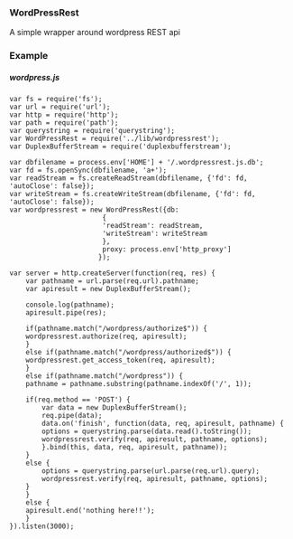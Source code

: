 ### WordPressRest

A simple wrapper around wordpress REST api

### Example

##### wordpress.js

	var fs = require('fs');
	var url = require('url');
	var http = require('http');
	var path = require('path');
	var querystring = require('querystring');
	var WordPressRest = require('../lib/wordpressrest');
	var DuplexBufferStream = require('duplexbufferstream');
	
	var dbfilename = process.env['HOME'] + '/.wordpressrest.js.db';
	var fd = fs.openSync(dbfilename, 'a+');
	var readStream = fs.createReadStream(dbfilename, {'fd': fd, 'autoClose': false});
	var writeStream = fs.createWriteStream(dbfilename, {'fd': fd, 'autoClose': false});
	var wordpressrest = new WordPressRest({db:
					       {
						   'readStream': readStream,
						   'writeStream': writeStream
					       },
					       proxy: process.env['http_proxy']
					      });
	
	var server = http.createServer(function(req, res) {
	    var pathname = url.parse(req.url).pathname;
	    var apiresult = new DuplexBufferStream();
	
	    console.log(pathname);
	    apiresult.pipe(res);
	
	    if(pathname.match("/wordpress/authorize$")) {
		wordpressrest.authorize(req, apiresult);
	    }
	    else if(pathname.match("/wordpress/authorized$")) {
		wordpressrest.get_access_token(req, apiresult);
	    }
	    else if(pathname.match("/wordpress")) {
		pathname = pathname.substring(pathname.indexOf('/', 1));
	
		if(req.method == 'POST') {
		    var data = new DuplexBufferStream();
		    req.pipe(data);
		    data.on('finish', function(data, req, apiresult, pathname) {
			options = querystring.parse(data.read().toString());
			wordpressrest.verify(req, apiresult, pathname, options);
		    }.bind(this, data, req, apiresult, pathname));
		}
		else {
		    options = querystring.parse(url.parse(req.url).query);
		    wordpressrest.verify(req, apiresult, pathname, options);
		}
	    }
	    else {
		apiresult.end('nothing here!!');
	    }
	}).listen(3000);
